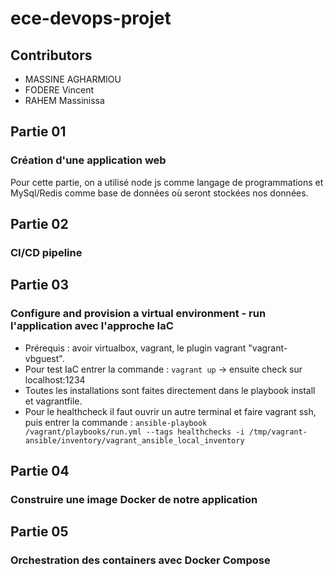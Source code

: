 # ece-devops-projet
## Contributors

- MASSINE AGHARMIOU
- FODERE Vincent
- RAHEM Massinissa

## Partie 01

### Création d'une application web

Pour cette partie, on a utilisé node js comme langage de programmations et MySql/Redis comme base de données où seront stockées nos données.

## Partie 02
### CI/CD pipeline

## Partie 03
### Configure and provision a virtual environment - run l'application avec l'approche IaC

- Prérequis : avoir virtualbox, vagrant, le plugin vagrant "vagrant-vbguest".
- Pour test IaC entrer la commande :
```vagrant up``` 
-> ensuite check sur localhost:1234
- Toutes les installations sont faites directement dans le playbook install et vagrantfile.
- Pour le healthcheck il faut ouvrir un autre terminal et faire vagrant ssh, puis entrer la commande :
```ansible-playbook /vagrant/playbooks/run.yml --tags healthchecks -i /tmp/vagrant-ansible/inventory/vagrant_ansible_local_inventory```

## Partie 04
### Construire une image Docker de notre application

## Partie 05
### Orchestration des containers avec Docker Compose

